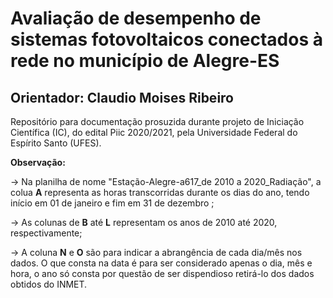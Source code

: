 # Avaliação de desempenho de sistemas fotovoltaicos conectados à rede no município de Alegre-ES
## Orientador: Claudio Moises Ribeiro

Repositório para documentação prosuzida durante projeto de Iniciação Científica (IC), do edital Piic 2020/2021, pela Universidade Federal do Espírito Santo (UFES).

**Observação:**

-> Na planilha de nome "Estação-Alegre-a617_de 2010 a 2020_Radiação", a colua **A** representa as horas transcorridas durante os dias do ano, tendo início em 01 de janeiro e fim em 31 de dezembro ; 

-> As colunas de **B** até **L** representam os anos de 2010 até 2020, respectivamente;

-> A coluna **N** e **O** são para indicar a abrangência de cada dia/mês nos dados. O que consta na data é para ser considerado apenas o dia, mês e hora, o ano só consta por questão de ser dispendioso retirá-lo dos dados obtidos do INMET.
